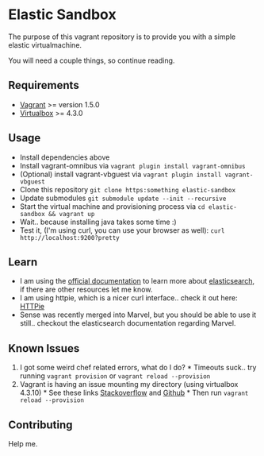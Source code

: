 Elastic Sandbox
==========

The purpose of this vagrant repository is to provide you with a simple elastic virtualmachine.

You will need a couple things, so continue reading.

## Requirements
  * [Vagrant](http://vagrantup.com) >= version 1.5.0
  * [Virtualbox](http://virtualbox.org) >= 4.3.0

## Usage
  * Install dependencies above
  * Install vagrant-omnibus via `vagrant plugin install vagrant-omnibus`
  * (Optional) install vagrant-vbguest via `vagrant plugin install vagrant-vbguest`
  * Clone this repository `git clone https:something elastic-sandbox`
  * Update submodules `git submodule update --init --recursive`
  * Start the virtual machine and provisioning process via `cd elastic-sandbox && vagrant up`
  * Wait.. because installing java takes some time :)
  * Test it, (I'm using curl, you can use your browser as well): `curl http://localhost:9200?pretty`

## Learn
  * I am using the [official documentation](http://www.elasticsearch.org/guide/en/elasticsearch/guide/current/index.html) to learn more about [elasticsearch](http://www.elasticsearch.org), if there are other resources let me know.
  * I am using httpie, which is a nicer curl interface.. check it out here: [HTTPie](https://github.com/jkbr/httpie)
  * Sense was recently merged into Marvel, but you should be able to use it still.. checkout the elasticsearch documentation regarding Marvel.

## Known Issues
  1. I got some weird chef related errors, what do I do?
    * Timeouts suck.. try running `vagrant provision` or `vagrant reload --provision`
  2. Vagrant is having an issue mounting my directory (using virtualbox 4.3.10)
    *  See these links [Stackoverflow](http://stackoverflow.com/questions/22717428/vagrant-error-failed-to-mount-folders-in-linux-guest) and [Github](https://github.com/mitchellh/vagrant/issues/3341)
    * Then run `vagrant reload --provision`

## Contributing
Help me.
